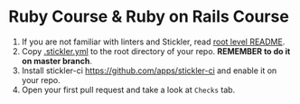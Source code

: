 # Ruby Course & Ruby on Rails Course

1. If you are not familiar with linters and Stickler, read [root level README](../README.md).
2. Copy [.stickler.yml](./.stickler.yml) to the root directory of your repo. **REMEMBER to do it on master branch**.
3. Install stickler-ci https://github.com/apps/stickler-ci and enable it on your repo.
4. Open your first pull request and take a look at `Checks` tab.
